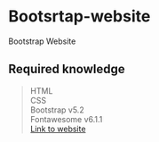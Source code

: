 # Bootsrtap-website
Bootstrap Website 
## Required knowledge
> HTML <br>
> CSS <br>
> Bootstrap v5.2 <br>
> Fontawesome v6.1.1 <br>
[Link to website](https://byrayhana.github.io/)
